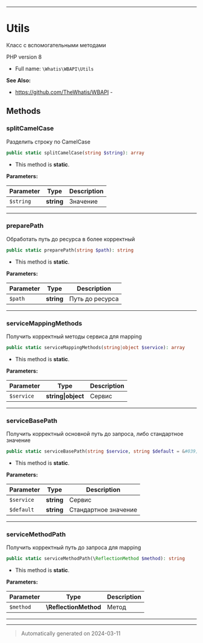 ***

# Utils

Класс с вспомогательными методами

PHP version 8

* Full name: `\Whatis\WBAPI\Utils`

**See Also:**

* https://github.com/TheWhatis/WBAPI - 




## Methods


### splitCamelCase

Разделить строку по CamelCase

```php
public static splitCamelCase(string $string): array
```



* This method is **static**.




**Parameters:**

| Parameter | Type | Description |
|-----------|------|-------------|
| `$string` | **string** | Значение |





***

### preparePath

Обработать путь до ресурса в более корректный

```php
public static preparePath(string $path): string
```



* This method is **static**.




**Parameters:**

| Parameter | Type | Description |
|-----------|------|-------------|
| `$path` | **string** | Путь до ресурса |





***

### serviceMappingMethods

Получить корректный методы сервиса
для mapping

```php
public static serviceMappingMethods(string|object $service): array
```



* This method is **static**.




**Parameters:**

| Parameter | Type | Description |
|-----------|------|-------------|
| `$service` | **string&#124;object** | Сервис |





***

### serviceBasePath

Получить корректный основной путь
до запроса, либо стандартное значение

```php
public static serviceBasePath(string $service, string $default = &#039;unknown&#039;): string
```



* This method is **static**.




**Parameters:**

| Parameter | Type | Description |
|-----------|------|-------------|
| `$service` | **string** | Сервис |
| `$default` | **string** | Стандартное значение |





***

### serviceMethodPath

Получить корректный путь до запроса
для mapping

```php
public static serviceMethodPath(\ReflectionMethod $method): string
```



* This method is **static**.




**Parameters:**

| Parameter | Type | Description |
|-----------|------|-------------|
| `$method` | **\ReflectionMethod** | Метод |





***


***
> Automatically generated on 2024-03-11
